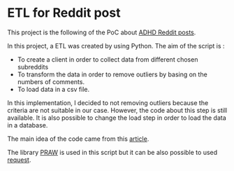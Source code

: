 # ETL for Reddit post

This project is the following of the PoC about [ADHD Reddit posts](https://github.com/cecilegltslmcs/adhd-reddit-analysis).


In this project, a ETL was created by using Python. The aim of the script is :
- To create a client in order to collect data from different chosen subreddits
- To transform the data in order to remove outliers by basing on the numbers of comments.
- To load data in a csv file.

In this implementation, I decided to not removing outliers because the criteria are not suitable in our case. However, the code about this step is still available. 
It is also possible to change the load step in order to load the data in a database.

The main idea of the code came from this [article](https://www.startdataengineering.com/post/code-patterns/).

The library [PRAW](https://praw.readthedocs.io/en/stable/) is used in this script but it can be also possible to used [request](https://fr.python-requests.org/en/latest/).